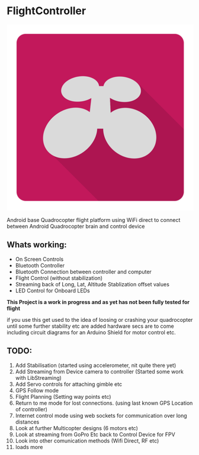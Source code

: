 # FlightController
![Icon](icon.png)

Android base Quadrocopter flight platform using WiFi direct to connect between Android Quadrocopter brain and control device

Whats working:
--------------
* On Screen Controls
* Bluetooth Controller
* Bluetooth Connection between controller and computer
* Flight Control (without stabilization)
* Streaming back of Long, Lat, Altitude Stablization offset values
* LED Control for Onboard LEDs

**This Project is a work in progress and as yet has not been fully tested for flight**

if you use this get used to the idea of loosing or crashing your quadrocopter until some further stability etc are added
hardware secs are to come including circuit diagrams for an Arduino Shield for motor control etc.

TODO:
-----
1. Add Stabilisation (started using accelerometer, nit quite there yet)
2. Add Streaming from Device camera to controller (Started some work with LibStreaming)
3. Add Servo controls for attaching gimble etc
4. GPS Follow mode
5. Flight Planning (Setting way points etc)
6. Return to me mode for lost connections. (using last known GPS Location of controller)
7. Internet control mode using web sockets for communication over long distances
8. Look at further Multicopter designs (6 motors etc)
9. Look at streaming from GoPro Etc back to Control Device for FPV
10. Look into other comunication methods (Wifi Direct, RF etc) 
11. loads more
